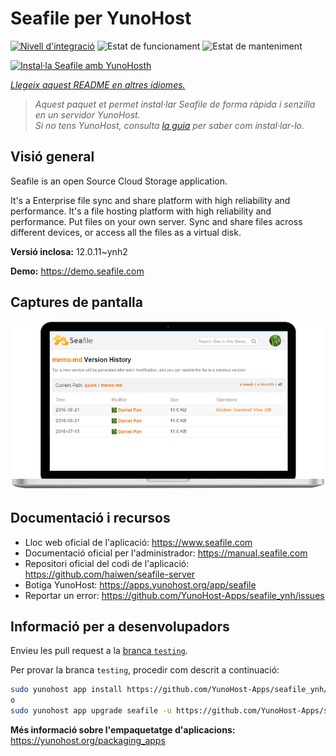 <!--
N.B.: Aquest README ha estat generat automàticament per <https://github.com/YunoHost/apps/tree/master/tools/readme_generator>
NO s'ha de modificar manualment.
-->

# Seafile per YunoHost

[![Nivell d'integració](https://apps.yunohost.org/badge/integration/seafile)](https://ci-apps.yunohost.org/ci/apps/seafile/)
![Estat de funcionament](https://apps.yunohost.org/badge/state/seafile)
![Estat de manteniment](https://apps.yunohost.org/badge/maintained/seafile)

[![Instal·la Seafile amb YunoHosth](https://install-app.yunohost.org/install-with-yunohost.svg)](https://install-app.yunohost.org/?app=seafile)

*[Llegeix aquest README en altres idiomes.](./ALL_README.md)*

> *Aquest paquet et permet instal·lar Seafile de forma ràpida i senzilla en un servidor YunoHost.*  
> *Si no tens YunoHost, consulta [la guia](https://yunohost.org/install) per saber com instal·lar-lo.*

## Visió general

Seafile is an open Source Cloud Storage application.

It's a Enterprise file sync and share platform with high reliability and performance. It's a file hosting platform with high reliability and performance. Put files on your own server. Sync and share files across different devices, or access all the files as a virtual disk.


**Versió inclosa:** 12.0.11~ynh2

**Demo:** <https://demo.seafile.com>

## Captures de pantalla

![Captures de pantalla de Seafile](./doc/screenshots/screenshot.png)

## Documentació i recursos

- Lloc web oficial de l'aplicació: <https://www.seafile.com>
- Documentació oficial per l'administrador: <https://manual.seafile.com>
- Repositori oficial del codi de l'aplicació: <https://github.com/haiwen/seafile-server>
- Botiga YunoHost: <https://apps.yunohost.org/app/seafile>
- Reportar un error: <https://github.com/YunoHost-Apps/seafile_ynh/issues>

## Informació per a desenvolupadors

Envieu les pull request a la [branca `testing`](https://github.com/YunoHost-Apps/seafile_ynh/tree/testing).

Per provar la branca `testing`, procedir com descrit a continuació:

```bash
sudo yunohost app install https://github.com/YunoHost-Apps/seafile_ynh/tree/testing --debug
o
sudo yunohost app upgrade seafile -u https://github.com/YunoHost-Apps/seafile_ynh/tree/testing --debug
```

**Més informació sobre l'empaquetatge d'aplicacions:** <https://yunohost.org/packaging_apps>
